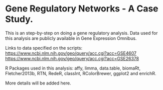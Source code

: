 # Gene Regulatory Networks - A Case Study.

This is an step-by-step on doing a gene regulatory analysis. Data used for this analysis are publicly available in Gene Expression Omnibus. 

Links to data specified on the scripts: 
https://www.ncbi.nlm.nih.gov/geo/query/acc.cgi?acc=GSE4607
https://www.ncbi.nlm.nih.gov/geo/query/acc.cgi?acc=GSE26378

R Packages used in this analysis: affy, limma, data.table, biomaRt, Fletcher2013b, RTN, RedeR, classInt, RColorBrewer, ggplot2 and enrichR.

More details will be added here.